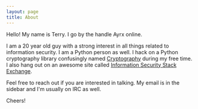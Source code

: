 ```yaml
---
layout: page
title: About
---
```


Hello! My name is Terry. I go by the handle Ayrx online.

I am a 20 year old guy with a strong interest in all things related to
information security. I am a Python person as well. I hack on a Python
cryptography library confusingly named
[Cryptography](https://cryptography.io/en/latest/) during my free time. I also
hang out on an awesome site called
[Information Security Stack Exchange](http://security.stackexchange.com/).

Feel free to reach out if you are interested in talking. My email is in the
sidebar and I'm usually on IRC as well.

Cheers!
